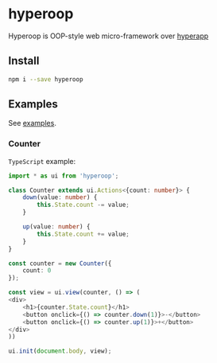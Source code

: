 # hyperoop

Hyperoop is OOP-style web micro-framework over [hyperapp](https://github.com/jorgebucaran/hyperapp)

## Install

```bash
npm i --save hyperoop
```

## Examples

See [examples](https://github.com/algebraic-brain/hyperoop/tree/master/examples).

### Counter

`TypeScript` example:

```typescript
import * as ui from 'hyperoop';

class Counter extends ui.Actions<{count: number}> {
    down(value: number) {
        this.State.count -= value;
    }

    up(value: number) {
        this.State.count += value;
    }
}

const counter = new Counter({
    count: 0
});

const view = ui.view(counter, () => (
<div>
    <h1>{counter.State.count}</h1>
    <button onclick={() => counter.down(1)}>-</button>
    <button onclick={() => counter.up(1)}>+</button>
</div>
))

ui.init(document.body, view);
```
